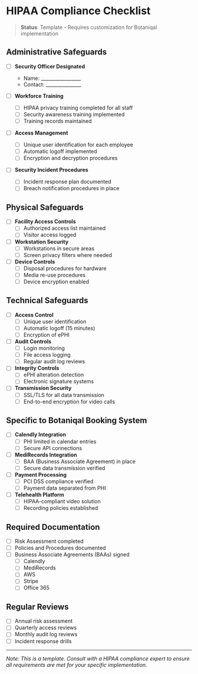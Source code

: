 # HIPAA Compliance Checklist

> **Status**: Template - Requires customization for Botaniqal implementation

## Administrative Safeguards

- [ ] **Security Officer Designated**
  - Name: _________________
  - Contact: _______________

- [ ] **Workforce Training**
  - [ ] HIPAA privacy training completed for all staff
  - [ ] Security awareness training implemented
  - [ ] Training records maintained

- [ ] **Access Management**
  - [ ] Unique user identification for each employee
  - [ ] Automatic logoff implemented
  - [ ] Encryption and decryption procedures

- [ ] **Security Incident Procedures**
  - [ ] Incident response plan documented
  - [ ] Breach notification procedures in place

## Physical Safeguards

- [ ] **Facility Access Controls**
  - [ ] Authorized access list maintained
  - [ ] Visitor access logged

- [ ] **Workstation Security**
  - [ ] Workstations in secure areas
  - [ ] Screen privacy filters where needed

- [ ] **Device Controls**
  - [ ] Disposal procedures for hardware
  - [ ] Media re-use procedures
  - [ ] Device encryption enabled

## Technical Safeguards

- [ ] **Access Control**
  - [ ] Unique user identification
  - [ ] Automatic logoff (15 minutes)
  - [ ] Encryption of ePHI

- [ ] **Audit Controls**
  - [ ] Login monitoring
  - [ ] File access logging
  - [ ] Regular audit log reviews

- [ ] **Integrity Controls**
  - [ ] ePHI alteration detection
  - [ ] Electronic signature systems

- [ ] **Transmission Security**
  - [ ] SSL/TLS for all data transmission
  - [ ] End-to-end encryption for video calls

## Specific to Botaniqal Booking System

- [ ] **Calendly Integration**
  - [ ] PHI limited in calendar entries
  - [ ] Secure API connections

- [ ] **MediRecords Integration**
  - [ ] BAA (Business Associate Agreement) in place
  - [ ] Secure data transmission verified

- [ ] **Payment Processing**
  - [ ] PCI DSS compliance verified
  - [ ] Payment data separated from PHI

- [ ] **Telehealth Platform**
  - [ ] HIPAA-compliant video solution
  - [ ] Recording policies established

## Required Documentation

- [ ] Risk Assessment completed
- [ ] Policies and Procedures documented
- [ ] Business Associate Agreements (BAAs) signed
  - [ ] Calendly
  - [ ] MediRecords
  - [ ] AWS
  - [ ] Stripe
  - [ ] Office 365

## Regular Reviews

- [ ] Annual risk assessment
- [ ] Quarterly access reviews
- [ ] Monthly audit log reviews
- [ ] Incident response drills

---
*Note: This is a template. Consult with a HIPAA compliance expert to ensure all requirements are met for your specific implementation.*